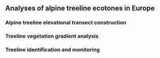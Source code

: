 ## Analyses of alpine treeline ecotones in Europe

### Alpine treeline elevational transect construction

### Treeline vegetation gradient analysis

### Treeline identification and monitoring

